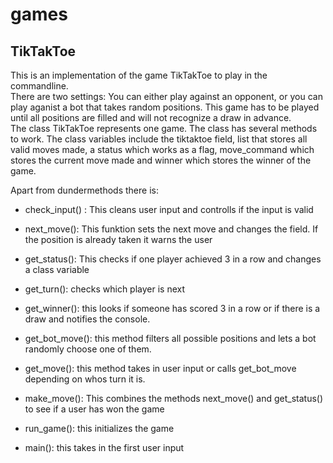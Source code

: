 # games

## TikTakToe

This is an implementation of the game TikTakToe to play in the commandline. <br>
There are two settings: You can either play against an opponent, or you can play aganist a bot that takes random positions.
This game has to be played until all positions are filled and will not recognize a draw in advance.
<br>
The class TikTakToe represents one game. The class has several methods to work. The class variables include the tiktaktoe field, list that stores all valid moves made, 
a status which works as a flag, move_command which stores the current move made and winner which stores the winner of the game.

Apart from dundermethods there is:
  - check_input() : This cleans user input and controlls if the input is valid
  - next_move(): This funktion sets the next move and changes the field. If the position is already taken it warns the user
  - get_status(): This checks if one player achieved 3 in a row and changes a class variable
  - get_turn(): checks which player is next
  - get_winner(): this looks if someone has scored 3 in a row or if there is a draw and notifies the console.
  - get_bot_move(): this method filters all possible positions and lets a bot randomly choose one of them. 
  - get_move(): this method takes in user input or calls get_bot_move depending on whos turn it is. 
  - make_move(): This combines the methods next_move() and get_status() to see if a user has won the game
  - run_game(): this initializes the game
  
  - main(): this takes in the first user input
  
